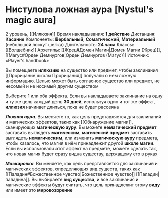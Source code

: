 # Нистулова ложная аура [Nystul's magic aura]
2 уровень, [[Иллюзия]]
Время накладывания: **1 действие**
Дистанция: **Касание**
Компоненты: **Вербальный**, **Соматический**, **Материальный** (небольшой лоскут шелка)
Длительность: **24 часа**
Классы: [[Волшебник]]
Архетипы: [[Жрец#Домен Магии|Домен Магии (Жрец)]], [[Магус#Орден Демиургов|Орден Демиургов (Магус)]]
Источник: «Player's handbook»

Вы помещаете **иллюзию** на существо или предмет, чтобы заклинания [[Прорицание|школы Прорицания]] получали о нем ложную информацию. Целью может быть согласное существо или предмет, не несомый и не носимый другим существом

Выберите 1 или оба эффекта. Если вы накладываете заклинание на одну и ту же цель каждый день **30 дней**, используя один и тот же эффект, **иллюзия** начинает длиться, пока не будет рассеяна

_**Ложная аура**._ Вы меняете то, как цель представляется для заклинаний и магических эффектов, таких как [[Обнаружение магии]], сканирующих **магическую ауру**. Вы можете **немагический предмет** заставить выглядеть **магическим**, **магический предмет** заставить выглядеть **немагическим**, или изменить **магическую ауру** предмета, чтобы казалось, что магия в нём принадлежит другой **школе магии**. Если вы использовали этот эффект на предмете, можете сделать так, что новая магия будет сразу видна существу, держащему его в руках

_**Маскировка**._ Вы меняете, как цель представляется для заклинаний и магических эффектов, определяющих вид существ, таких как [[Паладин#Божественное чувство|Божественное чувство]] [[Паладин|паладина]]. Вы выбираете **вид существа**, и все заклинания и магические эффекты будут считать, что цель принадлежит этому **виду** или имеет это **мировоззрение**
